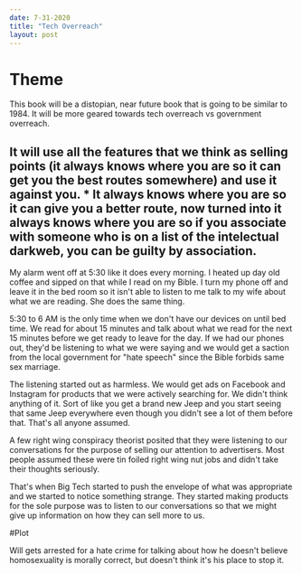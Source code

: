 ```yaml
---
date: 7-31-2020
title: "Tech Overreach"
layout: post
---
```


# Theme

This book will be a distopian, near future book that is going to be similar to 1984. It will be more geared towards tech overreach vs government overreach.

It will use all the features that we think as selling points (it always knows where you are so it can get you the best routes somewhere) and use it against you. * It always knows where you are so it can give you a better route, now turned into it always knows where you are so if you associate with someone who is on a list of the intelectual darkweb, you can be guilty by association.
---

My alarm went off at 5:30 like it does every morning. I heated up day old coffee and sipped on that while I read on my Bible. I turn my phone off and leave it in the bed room so it isn't able to listen to me talk to my wife about what we are reading. She does the same thing.

5:30 to 6 AM is the only time when we don't have our devices on until bed time. We read for about 15 minutes and talk about what we read for the next 15 minutes before we get ready to leave for the day. If we had our phones out, they'd be listening to what we were saying and we would get a saction from the local government for "hate speech" since the Bible forbids same sex marriage.

The listening started out as harmless. We would get ads on Facebook and Instagram for products that we were actively searching for. We didn't think anything of it. Sort of like you get a brand new Jeep and you start seeing that same Jeep everywhere even though you didn't see a lot of them before that. That's all anyone assumed.

A few right wing conspiracy theorist posited that they were listening to our conversations for the purpose of selling our attention to advertisers. Most people assumed these were tin foiled right wing nut jobs and didn't take their thoughts seriously.

That's when Big Tech started to push the envelope of what was appropriate and we started to notice something strange. They started making products for the sole purpose was to listen to our conversations so that we might give up information on how they can sell more to us.


#Plot

Will gets arrested for a hate crime for talking about how he doesn't believe homosexuality is morally correct, but doesn't think it's his place to stop it.
